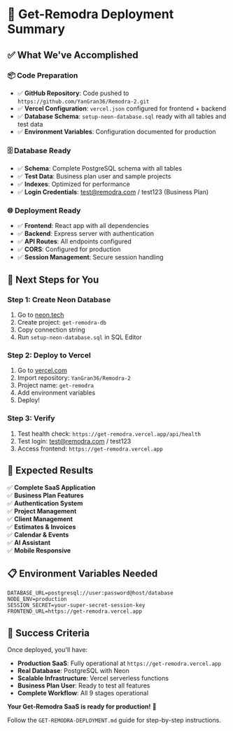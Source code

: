 # 🎉 Get-Remodra Deployment Summary

## ✅ **What We've Accomplished**

### 📦 **Code Preparation**
- ✅ **GitHub Repository**: Code pushed to `https://github.com/YanGran36/Remodra-2.git`
- ✅ **Vercel Configuration**: `vercel.json` configured for frontend + backend
- ✅ **Database Schema**: `setup-neon-database.sql` ready with all tables and test data
- ✅ **Environment Variables**: Configuration documented for production

### 🗄️ **Database Ready**
- ✅ **Schema**: Complete PostgreSQL schema with all tables
- ✅ **Test Data**: Business plan user and sample projects
- ✅ **Indexes**: Optimized for performance
- ✅ **Login Credentials**: test@remodra.com / test123 (Business Plan)

### 🌐 **Deployment Ready**
- ✅ **Frontend**: React app with all dependencies
- ✅ **Backend**: Express server with authentication
- ✅ **API Routes**: All endpoints configured
- ✅ **CORS**: Configured for production
- ✅ **Session Management**: Secure session handling

## 🚀 **Next Steps for You**

### **Step 1: Create Neon Database**
1. Go to [neon.tech](https://neon.tech)
2. Create project: `get-remodra-db`
3. Copy connection string
4. Run `setup-neon-database.sql` in SQL Editor

### **Step 2: Deploy to Vercel**
1. Go to [vercel.com](https://vercel.com)
2. Import repository: `YanGran36/Remodra-2`
3. Project name: `get-remodra`
4. Add environment variables
5. Deploy!

### **Step 3: Verify**
1. Test health check: `https://get-remodra.vercel.app/api/health`
2. Test login: test@remodra.com / test123
3. Access frontend: `https://get-remodra.vercel.app`

## 🎯 **Expected Results**

✅ **Complete SaaS Application**  
✅ **Business Plan Features**  
✅ **Authentication System**  
✅ **Project Management**  
✅ **Client Management**  
✅ **Estimates & Invoices**  
✅ **Calendar & Events**  
✅ **AI Assistant**  
✅ **Mobile Responsive**  

## 📋 **Environment Variables Needed**

```
DATABASE_URL=postgresql://user:password@host/database
NODE_ENV=production
SESSION_SECRET=your-super-secret-session-key
FRONTEND_URL=https://get-remodra.vercel.app
```

## 🎉 **Success Criteria**

Once deployed, you'll have:
- **Production SaaS**: Fully operational at `https://get-remodra.vercel.app`
- **Real Database**: PostgreSQL with Neon
- **Scalable Infrastructure**: Vercel serverless functions
- **Business Plan User**: Ready to test all features
- **Complete Workflow**: All 9 stages operational

**Your Get-Remodra SaaS is ready for production!** 🚀

Follow the `GET-REMODRA-DEPLOYMENT.md` guide for step-by-step instructions. 